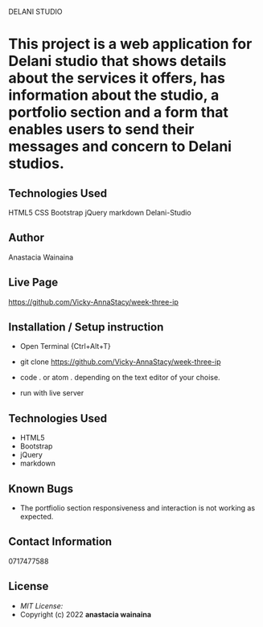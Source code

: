 DELANI STUDIO
# This project is a web application for Delani studio that shows details about the services it offers, has information about the studio, a portfolio section and a form that enables users to send their messages and concern to Delani studios.

## Technologies Used
HTML5
CSS
Bootstrap
jQuery
markdown
Delani-Studio

## Author
Anastacia Wainaina


## Live Page 
https://github.com/Vicky-AnnaStacy/week-three-ip

## Installation / Setup instruction
* Open Terminal {Ctrl+Alt+T}

* git clone https://github.com/Vicky-AnnaStacy/week-three-ip

* code . or atom . depending on the text editor of your choise.

* run with live server

## Technologies Used
* HTML5
* Bootstrap
* jQuery
* markdown


## Known Bugs
* The portfiolio  section responsiveness and interaction is not working as expected. 

## Contact Information 
0717477588

## License
* *MIT License:*
* Copyright (c) 2022 **anastacia wainaina**